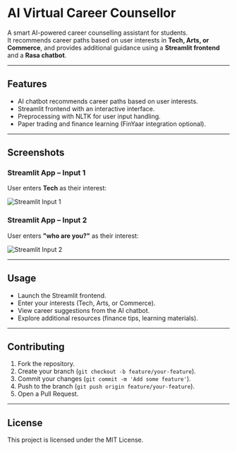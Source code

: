 # AI Virtual Career Counsellor

A smart AI-powered career counselling assistant for students.  
It recommends career paths based on user interests in **Tech, Arts, or Commerce**, and provides additional guidance using a **Streamlit frontend** and a **Rasa chatbot**.

---

## Features

- AI chatbot recommends career paths based on user interests.
- Streamlit frontend with an interactive interface.
- Preprocessing with NLTK for user input handling.
- Paper trading and finance learning (FinYaar integration optional).

---

## Screenshots

### Streamlit App – Input 1
User enters **Tech** as their interest:

![Streamlit Input 1](screenshots:input1.png)

### Streamlit App – Input 2
User enters **"who are you?"** as their interest:

![Streamlit Input 2](screenshots:input2.png)


---

## Usage

- Launch the Streamlit frontend.
- Enter your interests (Tech, Arts, or Commerce).
- View career suggestions from the AI chatbot.
- Explore additional resources (finance tips, learning materials).

---

## Contributing

1. Fork the repository.
2. Create your branch (`git checkout -b feature/your-feature`).
3. Commit your changes (`git commit -m 'Add some feature'`).
4. Push to the branch (`git push origin feature/your-feature`).
5. Open a Pull Request.

---

## License

This project is licensed under the MIT License.

